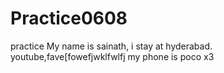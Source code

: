 # Practice0608
practice
My name is sainath,
i stay at hyderabad.
youtube,fave[fowefjwklfwlfj
my phone is poco x3

